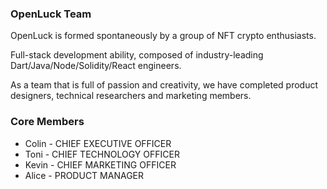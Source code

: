### **OpenLuck Team**

OpenLuck is formed spontaneously by a group of NFT crypto enthusiasts.

Full-stack development ability, composed of industry-leading Dart/Java/Node/Solidity/React engineers.

As a team that is full of passion and creativity, we have completed product designers, technical researchers and marketing members.

### **Core Members**
- Colin - CHIEF EXECUTIVE OFFICER
- Toni - CHIEF TECHNOLOGY OFFICER
- Kevin - CHIEF MARKETING OFFICER
- Alice - PRODUCT MANAGER